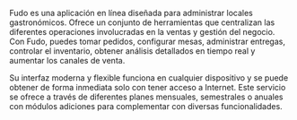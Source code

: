 Fudo es una aplicación en línea diseñada para administrar locales gastronómicos. Ofrece un conjunto de herramientas que centralizan las diferentes operaciones involucradas en la ventas y gestión del negocio. Con Fudo, puedes tomar pedidos, configurar mesas, administrar entregas, controlar el inventario, obtener análisis detallados en tiempo real y aumentar los canales de venta.
 
Su interfaz moderna y flexible funciona en cualquier dispositivo y se puede obtener de forma inmediata solo con tener acceso a Internet. Este servicio se ofrece a través de diferentes planes mensuales, semestrales o anuales con módulos adiciones para complementar con diversas funcionalidades.
